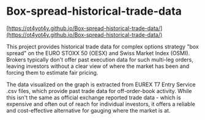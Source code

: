 # Box-spread-historical-trade-data
[https://ot4yot4y.github.io/Box-spread-historical-trade-data/](https://ot4yot4y.github.io/Box-spread-historical-trade-data/)

This project provides historical trade data for complex options strategy "box spread" on the EURO STOXX 50 (OESX) and Swiss Market Index (OSMI). Brokers typically don't offer past execution data for such multi-leg orders, leaving investors without a clear view of where the market has been and forcing them to estimate fair pricing.

The data visualized on the graph is extracted from EUREX T7 Entry Service .csv files, which provide past trade data for off-order-book activity. While this isn't the same as official exchange reported trade data - which is expensive and often out of reach for individual investors, it offers a reliable and cost-effective alternative for gauging where the market is at.
